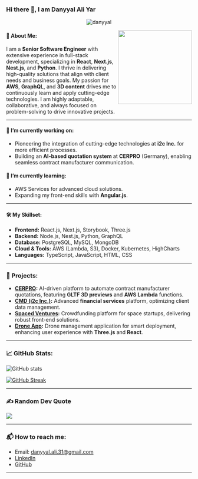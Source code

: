 ### Hi there 👋, I am Danyyal Ali Yar

<p align="center"> 
	<img src="https://komarev.com/ghpvc/?username=danyyal&label=Profile%20views&color=0e75b6&style=plastic" alt="danyyal" /> 
</p>

<p align="center">
  <img align="right" src="https://github.com/7oSkaaa/7oSkaaa/blob/main/Images/Right_Side.gif?raw=true" width="200px">
</p>

#### 🚀 About Me:
I am a **Senior Software Engineer** with extensive experience in full-stack development, specializing in **React**, **Next.js**, **Nest.js**, and **Python**. I thrive in delivering high-quality solutions that align with client needs and business goals. My passion for **AWS**, **GraphQL**, and **3D content** drives me to continuously learn and apply cutting-edge technologies. I am highly adaptable, collaborative, and always focused on problem-solving to drive innovative projects.

---

#### 🔭 I’m currently working on:
- Pioneering the integration of cutting-edge technologies at **i2c Inc.** for more efficient processes.
- Building an **AI-based quotation system** at **CERPRO** (Germany), enabling seamless contract manufacturer communication.

#### 🌱 I’m currently learning:
- AWS Services for advanced cloud solutions.
- Expanding my front-end skills with **Angular.js**.

---

#### 🛠️ My Skillset:
- **Frontend:** React.js, Next.js, Storybook, Three.js
- **Backend:** Node.js, Nest.js, Python, GraphQL
- **Database:** PostgreSQL, MySQL, MongoDB
- **Cloud & Tools:** AWS (Lambda, S3), Docker, Kubernetes, HighCharts
- **Languages:** TypeScript, JavaScript, HTML, CSS

---

### 🌟 Projects:
- **[CERPRO](https://www.cerpro.de/):** AI-driven platform to automate contract manufacturer quotations, featuring **GLTF 3D previews** and **AWS Lambda** functions.
- **[CMD (i2c Inc.)](https://i2cinc.com/):** Advanced **financial services** platform, optimizing client data management.
- **[Spaced Ventures](https://spacedventures.com/):** Crowdfunding platform for space startups, delivering robust front-end solutions.
- **[Drone App](https://techverx.com/):** Drone management application for smart deployment, enhancing user experience with **Three.js** and **React**.

---

### 📈 GitHub Stats:
![GitHub stats](https://github-readme-stats.vercel.app/api?username=danyyal&show_icons=true&count_private=true&hide_border=true&theme=radical&token=)

[![GitHub Streak](https://github-readme-streak-stats.herokuapp.com?user=danyyal&theme=radical&hide_border=true)](https://git.io/streak-stats)

---

### ✍️ Random Dev Quote
![](https://quotes-github-readme.vercel.app/api?type=horizontal&theme=radical)

---

### 📬 How to reach me:
- Email: danyyal.ali.31@gmail.com
- [LinkedIn](https://www.linkedin.com/in/sheikh-danyyal-ali-08b768193/)
- [GitHub](https://github.com/danyyal)

---
